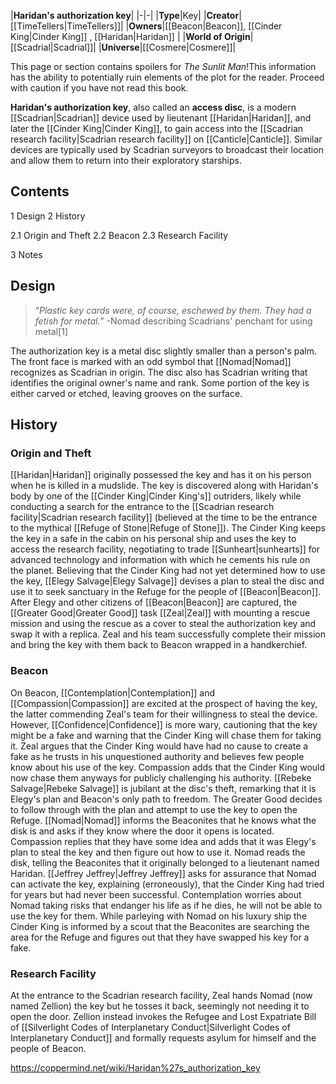 |**Haridan's authorization key**|
|-|-|
|**Type**|Key|
|**Creator**|[[TimeTellers\|TimeTellers]]|
|**Owners**|[[Beacon\|Beacon]], [[Cinder King\|Cinder King]] , [[Haridan\|Haridan]] |
|**World of Origin**|[[Scadrial\|Scadrial]]|
|**Universe**|[[Cosmere\|Cosmere]]|

This page or section contains spoilers for *The Sunlit Man*!This information has the ability to potentially ruin elements of the plot for the reader. Proceed with caution if you have not read this book.

**Haridan's authorization key**, also called an **access disc**, is a modern [[Scadrian\|Scadrian]] device used by lieutenant [[Haridan\|Haridan]], and later the [[Cinder King\|Cinder King]], to gain access into the [[Scadrian research facility\|Scadrian research facility]] on [[Canticle\|Canticle]]. Similar devices are typically used by Scadrian surveyors to broadcast their location and allow them to return into their exploratory starships.

## Contents

1 Design
2 History

2.1 Origin and Theft
2.2 Beacon
2.3 Research Facility


3 Notes


## Design
>“*Plastic key cards were, of course, eschewed by them. They had a fetish for metal.*”
\-Nomad describing Scadrians' penchant for using metal[1]

The authorization key is a metal disc slightly smaller than a person's palm. The front face is marked with an odd symbol that [[Nomad\|Nomad]] recognizes as Scadrian in origin. The disc also has Scadrian writing that identifies the original owner's name and rank. Some portion of the key is either carved or etched, leaving grooves on the surface.

## History
### Origin and Theft
[[Haridan\|Haridan]] originally possessed the key and has it on his person when he is killed in a mudslide. The key is discovered along with Haridan's body by one of the [[Cinder King\|Cinder King's]] outriders, likely while conducting a search for the entrance to the [[Scadrian research facility\|Scadrian research facility]] (believed at the time to be the entrance to the mythical [[Refuge of Stone\|Refuge of Stone]]). The Cinder King keeps the key in a safe in the cabin on his personal ship and uses the key to access the research facility, negotiating to trade [[Sunheart\|sunhearts]] for advanced technology and information with which he cements his rule on the planet.
Believing that the Cinder King had not yet determined how to use the key, [[Elegy Salvage\|Elegy Salvage]] devises a plan to steal the disc and use it to seek sanctuary in the Refuge for the people of [[Beacon\|Beacon]]. After Elegy and other citizens of [[Beacon\|Beacon]] are captured, the [[Greater Good\|Greater Good]] task [[Zeal\|Zeal]] with mounting a rescue mission and using the rescue as a cover to steal the authorization key and swap it with a replica. Zeal and his team successfully complete their mission and bring the key with them back to Beacon wrapped in a handkerchief.

### Beacon
On Beacon, [[Contemplation\|Contemplation]] and [[Compassion\|Compassion]] are excited at the prospect of having the key, the latter commending Zeal's team for their willingness to steal the device. However, [[Confidence\|Confidence]] is more wary, cautioning that the key might be a fake and warning that the Cinder King will chase them for taking it. Zeal argues that the Cinder King would have had no cause to create a fake as he trusts in his unquestioned authority and believes few people know about his use of the key. Compassion adds that the Cinder King would now chase them anyways for publicly challenging his authority. [[Rebeke Salvage\|Rebeke Salvage]] is jubilant at the disc's theft, remarking that it is Elegy's plan and Beacon's only path to freedom. The Greater Good decides to follow through with the plan and attempt to use the key to open the Refuge.
[[Nomad\|Nomad]] informs the Beaconites that he knows what the disk is and asks if they know where the door it opens is located. Compassion replies that they have some idea and adds that it was Elegy's plan to steal the key and then figure out how to use it. Nomad reads the disk, telling the Beaconites that it originally belonged to a lieutenant named Haridan. [[Jeffrey Jeffrey\|Jeffrey Jeffrey]] asks for assurance that Nomad can activate the key, explaining (erroneously), that the Cinder King had tried for years but had never been successful. Contemplation worries about Nomad taking risks that endanger his life as if he dies, he will not be able to use the key for them.
While parleying with Nomad on his luxury ship the Cinder King is informed by a scout that the Beaconites are searching the area for the Refuge and figures out that they have swapped his key for a fake.

### Research Facility
At the entrance to the Scadrian research facility, Zeal hands Nomad (now named Zellion) the key but he tosses it back, seemingly not needing it to open the door. Zellion instead invokes the Refugee and Lost Expatriate Bill of [[Silverlight Codes of Interplanetary Conduct\|Silverlight Codes of Interplanetary Conduct]] and formally requests asylum for himself and the people of Beacon.



https://coppermind.net/wiki/Haridan%27s_authorization_key